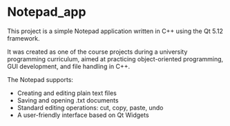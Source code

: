 # Notepad_app

This project is a simple Notepad application written in C++ using the Qt 5.12 framework.

It was created as one of the course projects during a university programming curriculum, aimed at practicing object-oriented programming, GUI development, and file handling in C++.

The Notepad supports:
- Creating and editing plain text files
- Saving and opening .txt documents
- Standard editing operations: cut, copy, paste, undo
- A user-friendly interface based on Qt Widgets
